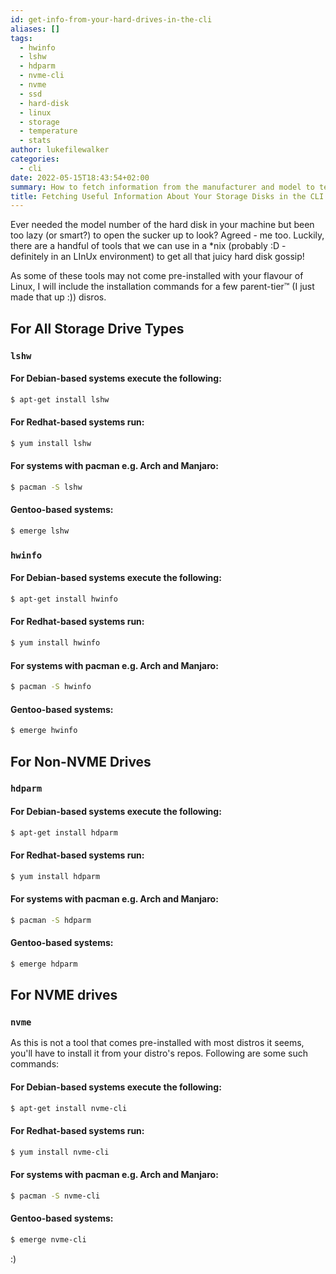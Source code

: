 ```yaml
---
id: get-info-from-your-hard-drives-in-the-cli
aliases: []
tags:
  - hwinfo
  - lshw
  - hdparm
  - nvme-cli
  - nvme
  - ssd
  - hard-disk
  - linux
  - storage
  - temperature
  - stats
author: lukefilewalker
categories:
  - cli
date: 2022-05-15T18:43:54+02:00
summary: How to fetch information from the manufacturer and model to temperatures.
title: Fetching Useful Information About Your Storage Disks in the CLI
---
```


Ever needed the model number of the hard disk in your machine but been too lazy (or smart?) to open the sucker up to look? Agreed - me too. Luckily, there are a handful of tools that we can use in a \*nix (probably :D - definitely in an LInUx environment) to get all that juicy hard disk gossip!

As some of these tools may not come pre-installed with your flavour of Linux, I will include the installation commands for a few parent-tier™ (I just made that up :)) disros.

## For All Storage Drive Types

### `lshw`

#### For Debian-based systems execute the following:

```bash
$ apt-get install lshw
```

#### For Redhat-based systems run:

```bash
$ yum install lshw
```

#### For systems with pacman e.g. Arch and Manjaro:

```bash
$ pacman -S lshw
```

#### Gentoo-based systems:

```bash
$ emerge lshw
```

### `hwinfo`

#### For Debian-based systems execute the following:

```bash
$ apt-get install hwinfo
```

#### For Redhat-based systems run:

```bash
$ yum install hwinfo
```

#### For systems with pacman e.g. Arch and Manjaro:

```bash
$ pacman -S hwinfo
```

#### Gentoo-based systems:

```bash
$ emerge hwinfo
```

## For Non-NVME Drives

### `hdparm`

#### For Debian-based systems execute the following:

```bash
$ apt-get install hdparm
```

#### For Redhat-based systems run:

```bash
$ yum install hdparm
```

#### For systems with pacman e.g. Arch and Manjaro:

```bash
$ pacman -S hdparm
```

#### Gentoo-based systems:

```bash
$ emerge hdparm
```

## For NVME drives

### `nvme`

As this is not a tool that comes pre-installed with most distros it seems, you'll have to install it from your distro's repos. Following are some such commands:

#### For Debian-based systems execute the following:

```bash
$ apt-get install nvme-cli
```

#### For Redhat-based systems run:

```bash
$ yum install nvme-cli
```

#### For systems with pacman e.g. Arch and Manjaro:

```bash
$ pacman -S nvme-cli
```

#### Gentoo-based systems:

```bash
$ emerge nvme-cli
```

:)
